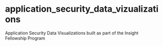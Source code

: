# application_security_data_vizualizations
Application Security Data Visualizations built as part of the Insight Fellowship Program
